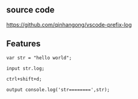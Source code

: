 ## source code

https://github.com/qinhangong/vscode-prefix-log

## Features

```
var str = "hello world";

input str.log;

ctrl+shift+d;

output console.log('str========',str);
```
